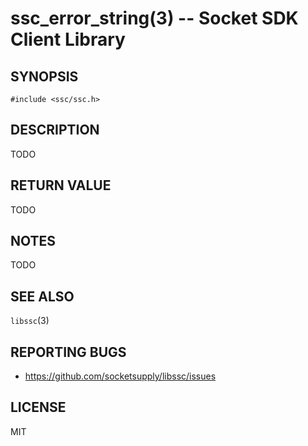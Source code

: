 ssc_error_string(3) -- Socket SDK Client Library
===============================================

## SYNOPSIS

  `#include <ssc/ssc.h>`

## DESCRIPTION

TODO

## RETURN VALUE

TODO

## NOTES

TODO

## SEE ALSO

  `libssc`(3)

## REPORTING BUGS

  - <https://github.com/socketsupply/libssc/issues>

## LICENSE

MIT
